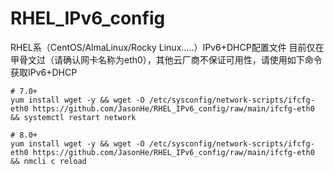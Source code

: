 # RHEL_IPv6_config
RHEL系（CentOS/AlmaLinux/Rocky Linux.....）IPv6+DHCP配置文件
目前仅在甲骨文过（请确认网卡名称为eth0），其他云厂商不保证可用性，请使用如下命令获取IPv6+DHCP
```
# 7.0+
yum install wget -y && wget -O /etc/sysconfig/network-scripts/ifcfg-eth0 https://github.com/JasonHe/RHEL_IPv6_config/raw/main/ifcfg-eth0 && systemctl restart network

# 8.0+
yum install wget -y && wget -O /etc/sysconfig/network-scripts/ifcfg-eth0 https://github.com/JasonHe/RHEL_IPv6_config/raw/main/ifcfg-eth0 && nmcli c reload
```
